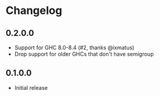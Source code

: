 # Changelog

## 0.2.0.0

* Support for GHC 8.0-8.4 (#2, thanks @ixmatus)
* Drop support for older GHCs that don't have semigroup

## 0.1.0.0

* Initial release
